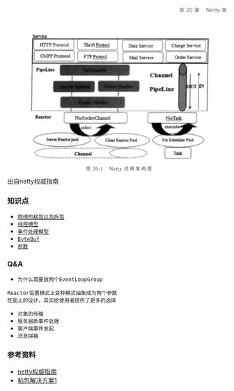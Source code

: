 ###
![总体架构](image/netty总体架构.png)
出自netty权威指南

### 知识点
+ [``网络的粘包以及拆包``](./Netty粘包以及拆包.md)
+ [``线程模型``](./Netty线程处理模型.md)
+ [``事件处理模型``](./Netty事件处理模型.md)
+ [``ByteBuf``](./Netty-ByteBuf.md)
+ [``参数``](./Netty参数.md)

### Q&A
+ ``为什么需要放两个EventLoopGroup``
```
Reactor设置模式上变种模式抽象成为两个参数
性能上的设计，其实给使用者提供了更多的选择
```


+ ``对象的传输``
+ ``服务器断事件处理``
+ ``客户端事件发起``
+ ``消息拼接``

### 参考资料

+ [netty权威指南](http://www.java1234.com/a/javabook/javabase/2016/0122/5570.html)
+ [粘包解决方案1](https://blog.csdn.net/u010853261/article/details/55803933)